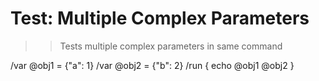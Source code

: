 # Test: Multiple Complex Parameters

>> Tests multiple complex parameters in same command

/var @obj1 = {"a": 1}
/var @obj2 = {"b": 2}
/run { echo @obj1 @obj2 }
